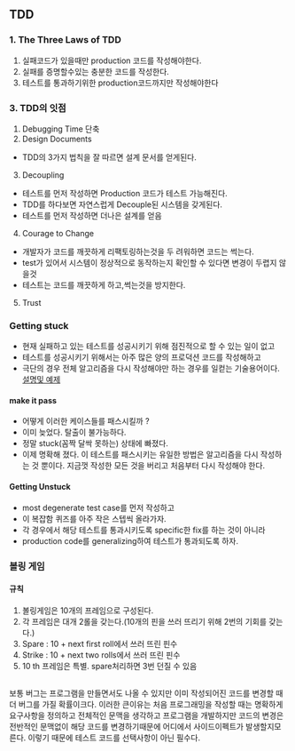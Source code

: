 ## TDD

### 1. The Three Laws of TDD
1. 실패코드가 있을때만 production 코드를 작성해야한다.
2. 실패를 증명할수있는 충분한 코드를 작성한다.
3. 테스트를 통과하기위한 production코드까지만 작성해야한다


### 3. TDD의 잇점
1. Debugging Time 단축
2. Design Documents
- TDD의 3가지 법칙을 잘 따르면 설계 문서를 얻게된다.
3. Decoupling
- 테스트를 먼저 작성하면 Production 코드가 테스트 가능해진다.
- TDD를 하다보면 자연스럽게 Decouple된 시스템을 갖게된다.
- 테스트를 먼저 작성하면 더나은 설계를 얻음
4. Courage to Change
- 개발자가 코드를 깨끗하게 리팩토링하는것을 두 려워하면 코드는 썩는다.
- test가 있어서 시스템이 정상적으로 동작하는지 확인할 수 있다면 변경이 두렵지 않을것
- 테스트는 코드를 깨끗하게 하고,썩는것을 방지한다.
5. Trust




### Getting stuck
* 현재 실패하고 있는 테스트를 성공시키기 위해 점진적으로 할 수 있는 일이 없고
* 테스트를 성공시키기 위해서는 아주 많은 양의 프로덕션 코드를 작성해하고
* 극단의 경우 전체 알고리즘을 다시 작성해야만
하는 경우를 일컫는 기술용어이다.
[설명및 예제](https://github.com/msbaek/wordwrap)

#### make it pass
* 어떻게 이러한 케이스들를 패스시킬까 ?
* 이미 늦었다. 탈출이 불가능하다.
* 정말 stuck(꼼짝 달싹 못하는) 상태에 빠졌다.
* 이제 명확해 졌다. 이 테스트를 패스시키는 유일한 방법은 알고리즘을 다시 작성하는 것 뿐이다. 지금껏 작성한 모든 것을 버리고 처음부터 다시 작성해야 한다.

#### Getting Unstuck
* most degenerate test case를 먼저 작성하고
* 이 복잡함 퀴즈를 아주 작은 스텝씩 올라가자.
* 각 경우에서 해당 테스트를 통과시키도록 specific한 fix를 하는 것이 아니라
* production code를 generalizing하여 테스트가 통과되도록 하자.






### 볼링 게임
#### 규칙
1. 볼링게임은 10개의 프레임으로 구성된다.
2. 각 프레임은 대개 2롤을 갖는다.(10개의 핀을 쓰러 뜨리기 위해 2번의 기회를 갖는다.)
3. Spare : 10 + next first roll에서 쓰러 뜨린 핀수
4. Strike : 10 + next two rolls에서 쓰러 뜨린 핀수
5. 10 th 프레임은 특별. spare처리하면 3번 던질 수 있음



## 
보통 버그는 프로그램을 만들면서도 나올 수 있지만 이미 작성되어진 코드를 변경할 때 더 버그를 가질 확률이크다. 이러한 큰이유는 처음 프로그래밍을 작성할 때는 명확하게 요구사항을 정의하고 전체적인 문맥을 생각하고 프로그램을 개발하지만 코드의 변경은 전반적인 문맥없이 해당 코드를 변경하기때문에 어디에서 사이드이펙트가 발생할지모른다. 이렇기 때문에 테스트 코드를 선택사항이 아닌 필수다. 
